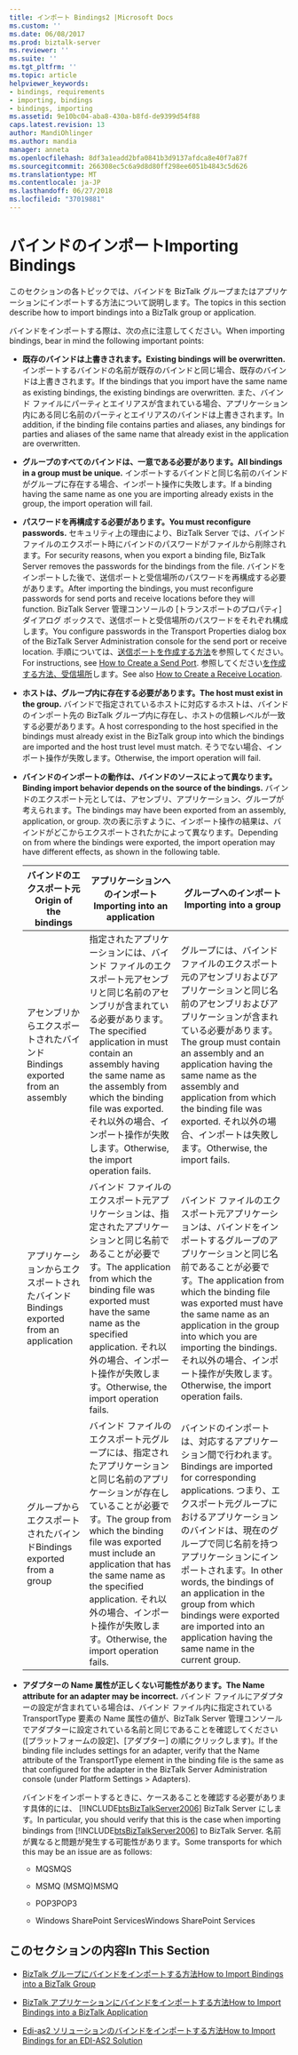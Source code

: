 ```yaml
---
title: インポート Bindings2 |Microsoft Docs
ms.custom: ''
ms.date: 06/08/2017
ms.prod: biztalk-server
ms.reviewer: ''
ms.suite: ''
ms.tgt_pltfrm: ''
ms.topic: article
helpviewer_keywords:
- bindings, requirements
- importing, bindings
- bindings, importing
ms.assetid: 9e10bc04-aba8-430a-b8fd-de9399d54f88
caps.latest.revision: 13
author: MandiOhlinger
ms.author: mandia
manager: anneta
ms.openlocfilehash: 8df3a1eadd2bfa0841b3d9137afdca8e40f7a87f
ms.sourcegitcommit: 266308ec5c6a9d8d80ff298ee6051b4843c5d626
ms.translationtype: MT
ms.contentlocale: ja-JP
ms.lasthandoff: 06/27/2018
ms.locfileid: "37019881"
---
```

# <a name="importing-bindings"></a><span data-ttu-id="2cca8-102">バインドのインポート</span><span class="sxs-lookup"><span data-stu-id="2cca8-102">Importing Bindings</span></span>
<span data-ttu-id="2cca8-103">このセクションの各トピックでは、バインドを BizTalk グループまたはアプリケーションにインポートする方法について説明します。</span><span class="sxs-lookup"><span data-stu-id="2cca8-103">The topics in this section describe how to import bindings into a BizTalk group or application.</span></span>  

 <span data-ttu-id="2cca8-104">バインドをインポートする際は、次の点に注意してください。</span><span class="sxs-lookup"><span data-stu-id="2cca8-104">When importing bindings, bear in mind the following important points:</span></span>  

- <span data-ttu-id="2cca8-105">**既存のバインドは上書きされます。**</span><span class="sxs-lookup"><span data-stu-id="2cca8-105">**Existing bindings will be overwritten.**</span></span> <span data-ttu-id="2cca8-106">インポートするバインドの名前が既存のバインドと同じ場合、既存のバインドは上書きされます。</span><span class="sxs-lookup"><span data-stu-id="2cca8-106">If the bindings that you import have the same name as existing bindings, the existing bindings are overwritten.</span></span> <span data-ttu-id="2cca8-107">また、バインド ファイルにパーティとエイリアスが含まれている場合、アプリケーション内にある同じ名前のパーティとエイリアスのバインドは上書きされます。</span><span class="sxs-lookup"><span data-stu-id="2cca8-107">In addition, if the binding file contains parties and aliases, any bindings for parties and aliases of the same name that already exist in the application are overwritten.</span></span>  

- <span data-ttu-id="2cca8-108">**グループのすべてのバインドは、一意である必要があります。**</span><span class="sxs-lookup"><span data-stu-id="2cca8-108">**All bindings in a group must be unique.**</span></span> <span data-ttu-id="2cca8-109">インポートするバインドと同じ名前のバインドがグループに存在する場合、インポート操作に失敗します。</span><span class="sxs-lookup"><span data-stu-id="2cca8-109">If a binding having the same name as one you are importing already exists in the group, the import operation will fail.</span></span>  

- <span data-ttu-id="2cca8-110">**パスワードを再構成する必要があります。**</span><span class="sxs-lookup"><span data-stu-id="2cca8-110">**You must reconfigure passwords.**</span></span> <span data-ttu-id="2cca8-111">セキュリティ上の理由により、BizTalk Server では、バインド ファイルのエクスポート時にバインドのパスワードがファイルから削除されます。</span><span class="sxs-lookup"><span data-stu-id="2cca8-111">For security reasons, when you export a binding file, BizTalk Server removes the passwords for the bindings from the file.</span></span> <span data-ttu-id="2cca8-112">バインドをインポートした後で、送信ポートと受信場所のパスワードを再構成する必要があります。</span><span class="sxs-lookup"><span data-stu-id="2cca8-112">After importing the bindings, you must reconfigure passwords for send ports and receive locations before they will function.</span></span> <span data-ttu-id="2cca8-113">BizTalk Server 管理コンソールの [トランスポートのプロパティ] ダイアログ ボックスで、送信ポートと受信場所のパスワードをそれぞれ構成します。</span><span class="sxs-lookup"><span data-stu-id="2cca8-113">You configure passwords in the Transport Properties dialog box of the BizTalk Server Administration console for the send port or receive location.</span></span> <span data-ttu-id="2cca8-114">手順については、[送信ポートを作成する方法](../core/how-to-create-a-send-port2.md)を参照してください。</span><span class="sxs-lookup"><span data-stu-id="2cca8-114">For instructions, see [How to Create a Send Port](../core/how-to-create-a-send-port2.md).</span></span> <span data-ttu-id="2cca8-115">参照してください[を作成する方法、受信場所](../core/how-to-create-a-receive-location.md)します。</span><span class="sxs-lookup"><span data-stu-id="2cca8-115">See also [How to Create a Receive Location](../core/how-to-create-a-receive-location.md).</span></span>  

- <span data-ttu-id="2cca8-116">**ホストは、グループ内に存在する必要があります。**</span><span class="sxs-lookup"><span data-stu-id="2cca8-116">**The host must exist in the group.**</span></span> <span data-ttu-id="2cca8-117">バインドで指定されているホストに対応するホストは、バインドのインポート先の BizTalk グループ内に存在し、ホストの信頼レベルが一致する必要があります。</span><span class="sxs-lookup"><span data-stu-id="2cca8-117">A host corresponding to the host specified in the bindings must already exist in the BizTalk group into which the bindings are imported and the host trust level must match.</span></span> <span data-ttu-id="2cca8-118">そうでない場合、インポート操作が失敗します。</span><span class="sxs-lookup"><span data-stu-id="2cca8-118">Otherwise, the import operation will fail.</span></span>  

- <span data-ttu-id="2cca8-119">**バインドのインポートの動作は、バインドのソースによって異なります。**</span><span class="sxs-lookup"><span data-stu-id="2cca8-119">**Binding import behavior depends on the source of the bindings.**</span></span> <span data-ttu-id="2cca8-120">バインドのエクスポート元としては、アセンブリ、アプリケーション、グループが考えられます。</span><span class="sxs-lookup"><span data-stu-id="2cca8-120">The bindings may have been exported from an assembly, application, or group.</span></span> <span data-ttu-id="2cca8-121">次の表に示すように、インポート操作の結果は、バインドがどこからエクスポートされたかによって異なります。</span><span class="sxs-lookup"><span data-stu-id="2cca8-121">Depending on from where the bindings were exported, the import operation may have different effects, as shown in the following table.</span></span>  


  |        <span data-ttu-id="2cca8-122">バインドのエクスポート元</span><span class="sxs-lookup"><span data-stu-id="2cca8-122">Origin of the bindings</span></span>         |                                                                        <span data-ttu-id="2cca8-123">アプリケーションへのインポート</span><span class="sxs-lookup"><span data-stu-id="2cca8-123">Importing into an application</span></span>                                                                        |                                                                                                     <span data-ttu-id="2cca8-124">グループへのインポート</span><span class="sxs-lookup"><span data-stu-id="2cca8-124">Importing into a group</span></span>                                                                                                      |
  |---------------------------------------|-----------------------------------------------------------------------------------------------------------------------------------------------------------------------------|---------------------------------------------------------------------------------------------------------------------------------------------------------------------------------------------------------------------------------|
  |  <span data-ttu-id="2cca8-125">アセンブリからエクスポートされたバインド</span><span class="sxs-lookup"><span data-stu-id="2cca8-125">Bindings exported from an assembly</span></span>   | <span data-ttu-id="2cca8-126">指定されたアプリケーションには、バインド ファイルのエクスポート元アセンブリと同じ名前のアセンブリが含まれている必要があります。</span><span class="sxs-lookup"><span data-stu-id="2cca8-126">The specified application in must contain an assembly having the same name as the assembly from which the binding file was exported.</span></span> <span data-ttu-id="2cca8-127">それ以外の場合、インポート操作が失敗します。</span><span class="sxs-lookup"><span data-stu-id="2cca8-127">Otherwise, the import operation fails.</span></span> |                        <span data-ttu-id="2cca8-128">グループには、バインド ファイルのエクスポート元のアセンブリおよびアプリケーションと同じ名前のアセンブリおよびアプリケーションが含まれている必要があります。</span><span class="sxs-lookup"><span data-stu-id="2cca8-128">The group must contain an assembly and an application having the same name as the assembly and application from which the binding file was exported.</span></span> <span data-ttu-id="2cca8-129">それ以外の場合、インポートは失敗します。</span><span class="sxs-lookup"><span data-stu-id="2cca8-129">Otherwise, the import fails.</span></span>                        |
  | <span data-ttu-id="2cca8-130">アプリケーションからエクスポートされたバインド</span><span class="sxs-lookup"><span data-stu-id="2cca8-130">Bindings exported from an application</span></span> |            <span data-ttu-id="2cca8-131">バインド ファイルのエクスポート元アプリケーションは、指定されたアプリケーションと同じ名前であることが必要です。</span><span class="sxs-lookup"><span data-stu-id="2cca8-131">The application from which the binding file was exported must have the same name as the specified application.</span></span> <span data-ttu-id="2cca8-132">それ以外の場合、インポート操作が失敗します。</span><span class="sxs-lookup"><span data-stu-id="2cca8-132">Otherwise, the import operation fails.</span></span>            |                <span data-ttu-id="2cca8-133">バインド ファイルのエクスポート元アプリケーションは、バインドをインポートするグループのアプリケーションと同じ名前であることが必要です。</span><span class="sxs-lookup"><span data-stu-id="2cca8-133">The application from which the binding file was exported must have the same name as an application in the group into which you are importing the bindings.</span></span> <span data-ttu-id="2cca8-134">それ以外の場合、インポート操作が失敗します。</span><span class="sxs-lookup"><span data-stu-id="2cca8-134">Otherwise, the import operation fails.</span></span>                |
  |    <span data-ttu-id="2cca8-135">グループからエクスポートされたバインド</span><span class="sxs-lookup"><span data-stu-id="2cca8-135">Bindings exported from a group</span></span>     | <span data-ttu-id="2cca8-136">バインド ファイルのエクスポート元グループには、指定されたアプリケーションと同じ名前のアプリケーションが存在していることが必要です。</span><span class="sxs-lookup"><span data-stu-id="2cca8-136">The group from which the binding file was exported must include an application that has the same name as the specified application.</span></span> <span data-ttu-id="2cca8-137">それ以外の場合、インポート操作が失敗します。</span><span class="sxs-lookup"><span data-stu-id="2cca8-137">Otherwise, the import operation fails.</span></span>  | <span data-ttu-id="2cca8-138">バインドのインポートは、対応するアプリケーション間で行われます。</span><span class="sxs-lookup"><span data-stu-id="2cca8-138">Bindings are imported for corresponding applications.</span></span> <span data-ttu-id="2cca8-139">つまり、エクスポート元グループにおけるアプリケーションのバインドは、現在のグループで同じ名前を持つアプリケーションにインポートされます。</span><span class="sxs-lookup"><span data-stu-id="2cca8-139">In other words, the bindings of an application in the group from which bindings were exported are imported into an application having the same name in the current group.</span></span> |


- <span data-ttu-id="2cca8-140">**アダプターの Name 属性が正しくない可能性があります。**</span><span class="sxs-lookup"><span data-stu-id="2cca8-140">**The Name attribute for an adapter may be incorrect.**</span></span> <span data-ttu-id="2cca8-141">バインド ファイルにアダプターの設定が含まれている場合は、バインド ファイル内に指定されている TransportType 要素の Name 属性の値が、BizTalk Server 管理コンソールでアダプターに設定されている名前と同じであることを確認してください ([プラットフォームの設定]、[アダプター] の順にクリックします)。</span><span class="sxs-lookup"><span data-stu-id="2cca8-141">If the binding file includes settings for an adapter, verify that the Name attribute of the TransportType element in the binding file is the same as that configured for the adapter in the BizTalk Server Administration console (under Platform Settings > Adapters).</span></span>  

   <span data-ttu-id="2cca8-142">バインドをインポートするときに、ケースあることを確認する必要があります具体的には、 [!INCLUDE[btsBizTalkServer2006](../includes/btsbiztalkserver2006-md.md)] BizTalk Server にします。</span><span class="sxs-lookup"><span data-stu-id="2cca8-142">In particular, you should verify that this is the case when importing bindings from [!INCLUDE[btsBizTalkServer2006](../includes/btsbiztalkserver2006-md.md)] to BizTalk Server.</span></span> <span data-ttu-id="2cca8-143">名前が異なると問題が発生する可能性があります。</span><span class="sxs-lookup"><span data-stu-id="2cca8-143">Some transports for which this may be an issue are as follows:</span></span>  

  -   <span data-ttu-id="2cca8-144">MQS</span><span class="sxs-lookup"><span data-stu-id="2cca8-144">MQS</span></span>  

  -   <span data-ttu-id="2cca8-145">MSMQ (MSMQ)</span><span class="sxs-lookup"><span data-stu-id="2cca8-145">MSMQ</span></span>  

  -   <span data-ttu-id="2cca8-146">POP3</span><span class="sxs-lookup"><span data-stu-id="2cca8-146">POP3</span></span>  

  -   <span data-ttu-id="2cca8-147">Windows SharePoint Services</span><span class="sxs-lookup"><span data-stu-id="2cca8-147">Windows SharePoint Services</span></span>  

## <a name="in-this-section"></a><span data-ttu-id="2cca8-148">このセクションの内容</span><span class="sxs-lookup"><span data-stu-id="2cca8-148">In This Section</span></span>  

-   [<span data-ttu-id="2cca8-149">BizTalk グループにバインドをインポートする方法</span><span class="sxs-lookup"><span data-stu-id="2cca8-149">How to Import Bindings into a BizTalk Group</span></span>](../core/how-to-import-bindings-into-a-biztalk-group.md)  

-   [<span data-ttu-id="2cca8-150">BizTalk アプリケーションにバインドをインポートする方法</span><span class="sxs-lookup"><span data-stu-id="2cca8-150">How to Import Bindings into a BizTalk Application</span></span>](../core/how-to-import-bindings-into-a-biztalk-application.md)  

-   [<span data-ttu-id="2cca8-151">Edi-as2 ソリューションのバインドをインポートする方法</span><span class="sxs-lookup"><span data-stu-id="2cca8-151">How to Import Bindings for an EDI-AS2 Solution</span></span>](../core/how-to-import-bindings-for-an-edi-as2-solution.md)